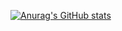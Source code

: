 [![Anurag's GitHub stats](https://github-readme-stats.vercel.app/api?username=Cutiepie4)](https://github.com/anuraghazra/github-readme-stats)

